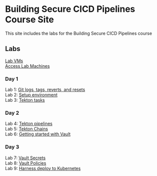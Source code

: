 # Building Secure CICD Pipelines Course Site

This site includes the labs for the Building Secure CICD Pipelines course

## Labs
[Lab VMs](https://docs.google.com/spreadsheets/d/12n2rAJF06GjfpdYckEvoyLhfRoZ_mDF1MbYGY4heRHE/edit?usp=sharing)   
[Access Lab Machines](labs/access_vms/)   

### Day 1 
Lab 1: [Git logs, tags, reverts, and resets](labs/git_history/)   
Lab 2: [Setup environment](labs/setup_environment/)   
Lab 3: [Tekton tasks](labs/tekton_tasks/)   

### Day 2

Lab 4: [Tekton pipelines](labs/tekton_pipelines/)  
Lab 5: [Tekton Chains](labs/tekton_chains/)  
Lab 6: [Getting started with Vault](labs/vault_minikube)  

### Day 3

Lab 7: [Vault Secrets](labs/vault_secrets/)  
Lab 8: [Vault Policies](labs/vault_policies/)  
Lab 9: [Harness deploy to Kubernetes](labs/harness_cd/)  
